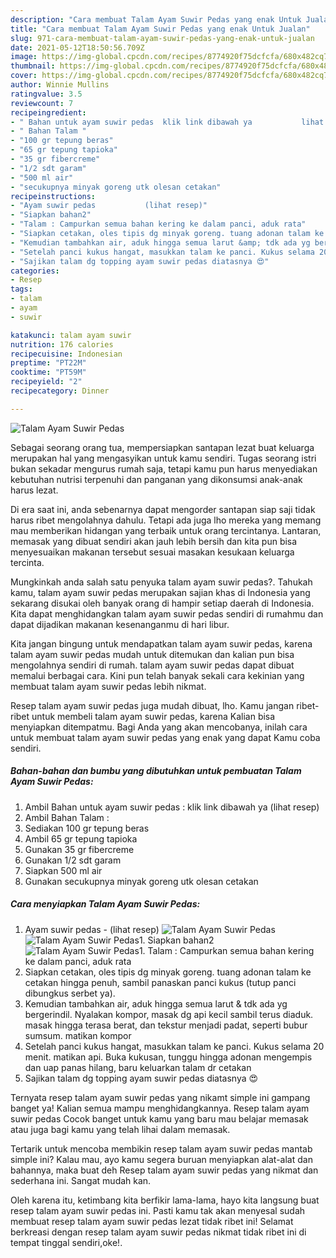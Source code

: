 ```yaml
---
description: "Cara membuat Talam Ayam Suwir Pedas yang enak Untuk Jualan"
title: "Cara membuat Talam Ayam Suwir Pedas yang enak Untuk Jualan"
slug: 971-cara-membuat-talam-ayam-suwir-pedas-yang-enak-untuk-jualan
date: 2021-05-12T18:50:56.709Z
image: https://img-global.cpcdn.com/recipes/8774920f75dcfcfa/680x482cq70/talam-ayam-suwir-pedas-foto-resep-utama.jpg
thumbnail: https://img-global.cpcdn.com/recipes/8774920f75dcfcfa/680x482cq70/talam-ayam-suwir-pedas-foto-resep-utama.jpg
cover: https://img-global.cpcdn.com/recipes/8774920f75dcfcfa/680x482cq70/talam-ayam-suwir-pedas-foto-resep-utama.jpg
author: Winnie Mullins
ratingvalue: 3.5
reviewcount: 7
recipeingredient:
- " Bahan untuk ayam suwir pedas  klik link dibawah ya           lihat resep"
- " Bahan Talam "
- "100 gr tepung beras"
- "65 gr tepung tapioka"
- "35 gr fibercreme"
- "1/2 sdt garam"
- "500 ml air"
- "secukupnya minyak goreng utk olesan cetakan"
recipeinstructions:
- "Ayam suwir pedas           (lihat resep)"
- "Siapkan bahan2"
- "Talam : Campurkan semua bahan kering ke dalam panci, aduk rata"
- "Siapkan cetakan, oles tipis dg minyak goreng. tuang adonan talam ke cetakan hingga penuh, sambil panaskan panci kukus (tutup panci dibungkus serbet ya)."
- "Kemudian tambahkan air, aduk hingga semua larut &amp; tdk ada yg bergerindil. Nyalakan kompor, masak dg api kecil sambil terus diaduk. masak hingga terasa berat, dan tekstur menjadi padat, seperti bubur sumsum. matikan kompor"
- "Setelah panci kukus hangat, masukkan talam ke panci. Kukus selama 20 menit. matikan api. Buka kukusan, tunggu hingga adonan mengempis dan uap panas hilang, baru keluarkan talam dr cetakan"
- "Sajikan talam dg topping ayam suwir pedas diatasnya 😍"
categories:
- Resep
tags:
- talam
- ayam
- suwir

katakunci: talam ayam suwir 
nutrition: 176 calories
recipecuisine: Indonesian
preptime: "PT22M"
cooktime: "PT59M"
recipeyield: "2"
recipecategory: Dinner

---
```



![Talam Ayam Suwir Pedas](https://img-global.cpcdn.com/recipes/8774920f75dcfcfa/680x482cq70/talam-ayam-suwir-pedas-foto-resep-utama.jpg)

Sebagai seorang orang tua, mempersiapkan santapan lezat buat keluarga merupakan hal yang mengasyikan untuk kamu sendiri. Tugas seorang istri bukan sekadar mengurus rumah saja, tetapi kamu pun harus menyediakan kebutuhan nutrisi terpenuhi dan panganan yang dikonsumsi anak-anak harus lezat.

Di era  saat ini, anda sebenarnya dapat mengorder santapan siap saji tidak harus ribet mengolahnya dahulu. Tetapi ada juga lho mereka yang memang mau memberikan hidangan yang terbaik untuk orang tercintanya. Lantaran, memasak yang dibuat sendiri akan jauh lebih bersih dan kita pun bisa menyesuaikan makanan tersebut sesuai masakan kesukaan keluarga tercinta. 



Mungkinkah anda salah satu penyuka talam ayam suwir pedas?. Tahukah kamu, talam ayam suwir pedas merupakan sajian khas di Indonesia yang sekarang disukai oleh banyak orang di hampir setiap daerah di Indonesia. Kita dapat menghidangkan talam ayam suwir pedas sendiri di rumahmu dan dapat dijadikan makanan kesenanganmu di hari libur.

Kita jangan bingung untuk mendapatkan talam ayam suwir pedas, karena talam ayam suwir pedas mudah untuk ditemukan dan kalian pun bisa mengolahnya sendiri di rumah. talam ayam suwir pedas dapat dibuat memalui berbagai cara. Kini pun telah banyak sekali cara kekinian yang membuat talam ayam suwir pedas lebih nikmat.

Resep talam ayam suwir pedas juga mudah dibuat, lho. Kamu jangan ribet-ribet untuk membeli talam ayam suwir pedas, karena Kalian bisa menyiapkan ditempatmu. Bagi Anda yang akan mencobanya, inilah cara untuk membuat talam ayam suwir pedas yang enak yang dapat Kamu coba sendiri.

<!--inarticleads1-->

##### Bahan-bahan dan bumbu yang dibutuhkan untuk pembuatan Talam Ayam Suwir Pedas:

1. Ambil  Bahan untuk ayam suwir pedas : klik link dibawah ya           (lihat resep)
1. Ambil  Bahan Talam :
1. Sediakan 100 gr tepung beras
1. Ambil 65 gr tepung tapioka
1. Gunakan 35 gr fibercreme
1. Gunakan 1/2 sdt garam
1. Siapkan 500 ml air
1. Gunakan secukupnya minyak goreng utk olesan cetakan




<!--inarticleads2-->

##### Cara menyiapkan Talam Ayam Suwir Pedas:

1. Ayam suwir pedas -           (lihat resep)
<img src="https://img-global.cpcdn.com/steps/298646bfc7bac2dc/160x128cq70/talam-ayam-suwir-pedas-langkah-memasak-1-foto.jpg" alt="Talam Ayam Suwir Pedas"><img src="https://img-global.cpcdn.com/steps/f935d0b00114f626/160x128cq70/talam-ayam-suwir-pedas-langkah-memasak-1-foto.jpg" alt="Talam Ayam Suwir Pedas">1. Siapkan bahan2
<img src="https://img-global.cpcdn.com/steps/935411580bd1835a/160x128cq70/talam-ayam-suwir-pedas-langkah-memasak-2-foto.jpg" alt="Talam Ayam Suwir Pedas">1. Talam : Campurkan semua bahan kering ke dalam panci, aduk rata
1. Siapkan cetakan, oles tipis dg minyak goreng. tuang adonan talam ke cetakan hingga penuh, sambil panaskan panci kukus (tutup panci dibungkus serbet ya).
1. Kemudian tambahkan air, aduk hingga semua larut &amp; tdk ada yg bergerindil. Nyalakan kompor, masak dg api kecil sambil terus diaduk. masak hingga terasa berat, dan tekstur menjadi padat, seperti bubur sumsum. matikan kompor
1. Setelah panci kukus hangat, masukkan talam ke panci. Kukus selama 20 menit. matikan api. Buka kukusan, tunggu hingga adonan mengempis dan uap panas hilang, baru keluarkan talam dr cetakan
1. Sajikan talam dg topping ayam suwir pedas diatasnya 😍




Ternyata resep talam ayam suwir pedas yang nikamt simple ini gampang banget ya! Kalian semua mampu menghidangkannya. Resep talam ayam suwir pedas Cocok banget untuk kamu yang baru mau belajar memasak atau juga bagi kamu yang telah lihai dalam memasak.

Tertarik untuk mencoba membikin resep talam ayam suwir pedas mantab simple ini? Kalau mau, ayo kamu segera buruan menyiapkan alat-alat dan bahannya, maka buat deh Resep talam ayam suwir pedas yang nikmat dan sederhana ini. Sangat mudah kan. 

Oleh karena itu, ketimbang kita berfikir lama-lama, hayo kita langsung buat resep talam ayam suwir pedas ini. Pasti kamu tak akan menyesal sudah membuat resep talam ayam suwir pedas lezat tidak ribet ini! Selamat berkreasi dengan resep talam ayam suwir pedas nikmat tidak ribet ini di tempat tinggal sendiri,oke!.


